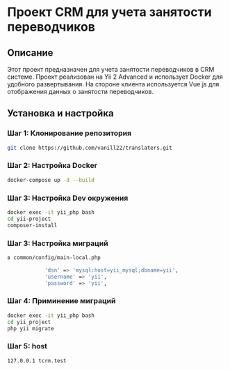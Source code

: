 # Проект CRM для учета занятости переводчиков

## Описание

Этот проект предназначен для учета занятости переводчиков в CRM системе. Проект реализован на Yii 2 Advanced и использует Docker для удобного развертывания. На стороне клиента используется Vue.js для отображения данных о занятости переводчиков.

## Установка и настройка

### Шаг 1: Клонирование репозитория

```bash
git clone https://github.com/vanill22/translaters.git
```
### Шаг 2: Настройка Docker

```bash
docker-compose up -d --build
```
### Шаг 3: Настройка Dev окружения

```bash
docker exec -it yii_php bash
cd yii-project
composer-install
```

### Шаг 3: Настройка миграций
```bash
в common/config/main-local.php 

            'dsn' => 'mysql:host=yii_mysql;dbname=yii',
            'username' => 'yii',
            'password' => 'yii', 
```

### Шаг 4: Приминение миграций
```bash
docker exec -it yii_php bash
cd yii_project
php yii migrate
```

### Шаг 5: host
```bash
127.0.0.1 tcrm.test
```